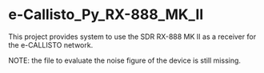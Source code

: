 # e-Callisto_Py_RX-888_MK_II
This project provides system to use the SDR RX-888 MK II as a receiver for the e-CALLISTO network.

NOTE: the file to evaluate the noise figure of the device is still missing.
